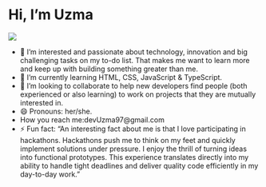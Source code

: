  <h1>Hi, I’m Uzma </h1>
 <img src="https://i.pinimg.com/736x/c9/dd/ab/c9ddababf2bc1ef62a0ccad6836712c8.jpg">
    <ul>
        <li>👀 I’m interested and passionate about technology, innovation and big challenging tasks on my to-do list.
  That makes me want to learn more and keep up with building something greater than me.</li>
        <li>🌱 I’m currently learning HTML, CSS, JavaScript & TypeScript.</li>
        <li>💞️ I’m looking to collaborate to help new developers find people (both experienced or also learning) 
 to work on projects that they are mutually interested in.</li>
        <li>😄 Pronouns: her/she.</li>
        <li>How you reach me:devUzma97@gmail.com</li>
        <li>⚡ Fun fact: “An interesting fact about me is that I love participating in hackathons. 
 Hackathons push me to think on my feet and quickly implement solutions under pressure. 
 I enjoy the thrill of turning ideas into functional prototypes. This experience translates directly into 
  my ability to handle tight deadlines and deliver quality code efficiently in my day-to-day work.”</li>
    </ul>

<!---
UzmaTahir97/UzmaTahir97 is a ✨ special ✨ repository because its `README.md` (this file) appears on your GitHub profile.
You can click the Preview link to take a look at your changes.
--->
